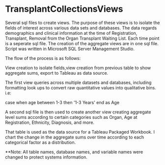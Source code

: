 # TransplantCollectionsViews

Several sql files to create views. The purpose of these views is to isolate the fields of interest across various data sets and databases.
The data regards demographics and clinical information at the time of Registration, Transplant, Removal from the Organ Transplant Waiting List. Each time point is a seperate sql file. The creation of the aggregate views are in one sql file. Script was written in Microsoft SQL Server Management Studio. 

The flow of the process is as follows:

View creation to isolate fields,view creation from previous table to show aggregate sums, export to Tableau as data source.

The first view queries across multiple datasets and databases, including formatting look ups to convert raw quantitative values into qualitative bins. i.e: 

case when age between 1-3 then '1-3 Years' end as Age

A second sql file is then used to create another view creating aggregate level sums according to certain categories such as Organ, Age at Registration, Ethnicity, Diagnosis, and more. 

That table is used as the data source for a Tableau Packaged Workbook. I chart the change in the aggregate sums over time according to each categorical factor as a distribution. 

**Note: All table names, database names, and variable names were changed to protect systems information. 
